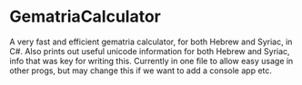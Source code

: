 # GematriaCalculator
A very fast and efficient gematria calculator, for both Hebrew and Syriac, in C#. Also prints out useful unicode information for both Hebrew and Syriac, info that was key for writing this. Currently in one file to allow easy usage in other progs, but may change this if we want to add a console app etc.
